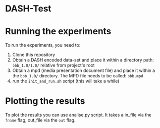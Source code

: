 # DASH-Test

# Running the experiments

To run the experiments, you need to:

1. Clone this repository
2. Obtain a DASH encoded data-set and place it within a directory path: <code>bbb_1.0/1.0/</code> relative from project's root
3. Obtain a mpd (media presentation document file) and place it within a the <code>bbb_1.0/</code> directory. The MPD file needs to be called: <code>bbb.mpd</code>
4. run the <code>init_and_run.sh</code> script (this will take a while)

# Plotting the results

To plot the results you can use analise.py script. It takes a in_file via the <code>fname</code> flag, out_file via the <code>out</code> flag.

